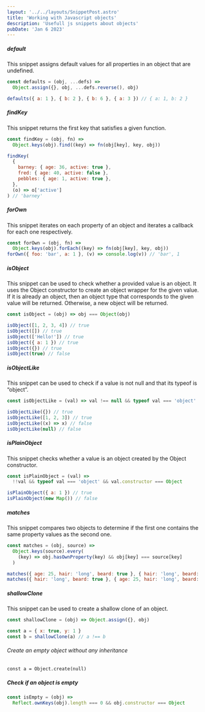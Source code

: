 ```yaml
---
layout: '../../layouts/SnippetPost.astro'
title: 'Working with Javascript objects'
description: 'Usefull js snippets about objects'
pubDate: 'Jan 6 2023'
---
```


##### default

This snippet assigns default values for all properties in an object that are undefined.

```javascript
const defaults = (obj, ...defs) =>
  Object.assign({}, obj, ...defs.reverse(), obj)

defaults({ a: 1 }, { b: 2 }, { b: 6 }, { a: 3 }) // { a: 1, b: 2 }
```

##### findKey

This snippet returns the first key that satisfies a given function.

```javascript
const findKey = (obj, fn) =>
  Object.keys(obj).find((key) => fn(obj[key], key, obj))
```

```javascript
findKey(
  {
    barney: { age: 36, active: true },
    fred: { age: 40, active: false },
    pebbles: { age: 1, active: true },
  },
  (o) => o['active']
) // 'barney'
```

##### forOwn

This snippet iterates on each property of an object and iterates a callback for each one respectively.

```javascript
const forOwn = (obj, fn) =>
  Object.keys(obj).forEach((key) => fn(obj[key], key, obj))
forOwn({ foo: 'bar', a: 1 }, (v) => console.log(v)) // 'bar', 1
```

##### isObject

This snippet can be used to check whether a provided value is an object. It uses the Object constructor to create an object wrapper for the given value.
If it is already an object, then an object type that corresponds to the given value will be returned. Otherwise, a new object will be returned.

```javascript
const isObject = (obj) => obj === Object(obj)

isObject([1, 2, 3, 4]) // true
isObject([]) // true
isObject(['Hello!']) // true
isObject({ a: 1 }) // true
isObject({}) // true
isObject(true) // false
```

##### isObjectLike

This snippet can be used to check if a value is not null and that its typeof is “object”.

```javascript
const isObjectLike = (val) => val !== null && typeof val === 'object'

isObjectLike({}) // true
isObjectLike([1, 2, 3]) // true
isObjectLike((x) => x) // false
isObjectLike(null) // false
```

##### isPlainObject

This snippet checks whether a value is an object created by the Object constructor.

```javascript
const isPlainObject = (val) =>
  !!val && typeof val === 'object' && val.constructor === Object

isPlainObject({ a: 1 }) // true
isPlainObject(new Map()) // false
```

##### matches

This snippet compares two objects to determine if the first one contains the same property values as the second one.

```javascript
const matches = (obj, source) =>
  Object.keys(source).every(
    (key) => obj.hasOwnProperty(key) && obj[key] === source[key]
  )

matches({ age: 25, hair: 'long', beard: true }, { hair: 'long', beard: true }) // true
matches({ hair: 'long', beard: true }, { age: 25, hair: 'long', beard: true }) // false
```

##### shallowClone

This snippet can be used to create a shallow clone of an object.

```javascript
const shallowClone = (obj) => Object.assign({}, obj)

const a = { x: true, y: 1 }
const b = shallowClone(a) // a !== b
```

###### Create an empty object without any inheritance

`const a = Object.create(null)`

##### Check if an object is empty

```javascript
const isEmpty = (obj) =>
  Reflect.ownKeys(obj).length === 0 && obj.constructor === Object
```
